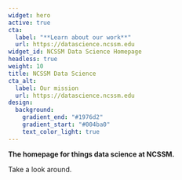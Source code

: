 ```yaml
---
widget: hero
active: true
cta:
  label: "**Learn about our work**"
  url: https://datascience.ncssm.edu
widget_id: NCSSM Data Science Homepage
headless: true
weight: 10
title: NCSSM Data Science
cta_alt:
  label: Our mission
  url: https://datascience.ncssm.edu
design:
  background:
    gradient_end: "#1976d2"
    gradient_start: "#004ba0"
    text_color_light: true
---
```

**The homepage for things data science at NCSSM.**

Take a look around.
